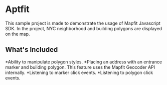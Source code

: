 # Aptfit
This sample project is made to demonstrate the usage of Mapfit Javascript SDK. In the project, NYC neighborhood and building polygons are displayed on the map.
## What's Included
*Ability to manipulate polygon styles.
*Placing an address with an entrance marker and building polygon. This feature uses the Mapfit Geocoder API internally.
*Listening to marker click events.
*Listening to polygon click events.
